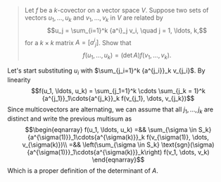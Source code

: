 > Let $f$ be a $k$-covector on a vector space $V$. Suppose two sets of vectors $u_1, \ldots, u_k$ and $v_1, \ldots, v_k$ in $V$ are related by
> $$u_j = \sum_{i=1}^k {a^i}_j v_i, \quad j = 1, \ldots, k,$$
> for a $k \times k$ matrix $A = [{a^i}_j]$. Show that
> $$f(u_1, \ldots, u_k) = (\det A) f(v_1, \ldots, v_k).$$

Let's start substituting $u_i$ with $\sum_{j_i=1}^k {a^{j_i}}_k v_{j_i}$. By linearity
$$f(u_1, \ldots, u_k) = \sum_{j_1=1}^k \cdots \sum_{j_k = 1}^k {a^{j_1}}_1\cdots{a^{j_k}}_k f(v_{j_1}, \dots, v_{j_k})$$
Since multicovectors are alternating, we can assume that all $j_1, \dots, j_k$ are distinct and write the previous multisum as
$$\begin{eqnarray}
f(u_1, \ldots, u_k) =&& \sum_{\sigma \in S_k} {a^{\sigma(1)}}_1\cdots{a^{\sigma(k)}}_k f(v_{\sigma(1)}, \dots, v_{\sigma(k)})\\
=&& \left(\sum_{\sigma \in S_k} \text{sgn}(\sigma){a^{\sigma(1)}}_1\cdots{a^{\sigma(k)}}_k\right) f(v_1, \dots, v_k)
\end{eqnarray}$$
Which is a proper definition of the determinant of $A$.